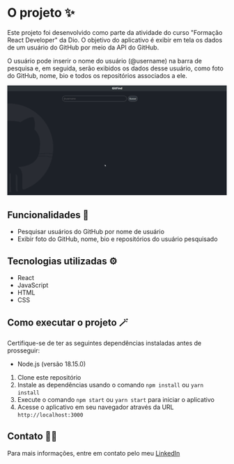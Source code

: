 # O projeto ✨

Este projeto foi desenvolvido como parte da atividade do curso "Formação React Developer" da Dio. O objetivo do aplicativo é exibir em tela os dados de um usuário do GitHub por meio da API do GitHub.

O usuário pode inserir o nome do usuário (@username) na barra de pesquisa e, em seguida, serão exibidos os dados desse usuário, como foto do GitHub, nome, bio e todos os repositórios associados a ele.

![img](./src/assets/exibindo_git_find.gif "Exibindo projeto finalizado")

## Funcionalidades 📝

- Pesquisar usuários do GitHub por nome de usuário
- Exibir foto do GitHub, nome, bio e repositórios do usuário pesquisado

## Tecnologias utilizadas ⚙️

- React
- JavaScript
- HTML
- CSS

## Como executar o projeto 🪄

Certifique-se de ter as seguintes dependências instaladas antes de prosseguir:

- Node.js (versão 18.15.0)

1. Clone este repositório
2. Instale as dependências usando o comando `npm install` ou `yarn install`
3. Execute o comando `npm start` ou `yarn start` para iniciar o aplicativo
4. Acesse o aplicativo em seu navegador através da URL `http://localhost:3000`

## Contato 👨‍💻

Para mais informações, entre em contato pelo meu [LinkedIn](https://www.linkedin.com/in/rafaelrabelodasilva/)